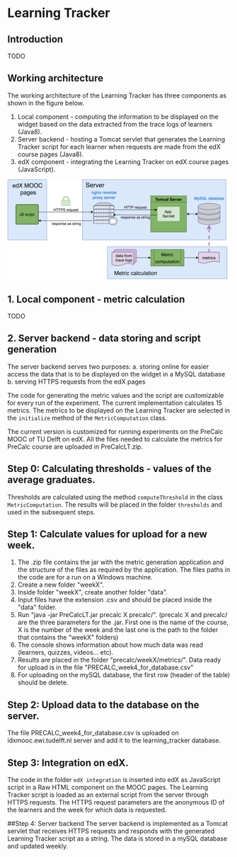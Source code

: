 # Learning Tracker

## Introduction
TODO

## Working architecture

The working architecture of the Learning Tracker has three components as shown in the figure below.
1. Local component - computing the information to be displayed on the widget based on the data extracted from the trace logs of learners (Java8).
2. Server backend - hosting a Tomcat servlet that generates the Learning Tracker script for each learner when requests are made from the edX course pages (Java8).
3. edX component - integrating the Learning Tracker on edX course pages (JavaScript).

![Technical architecture](images/LT_working_architecture.png)

## 1. Local component - metric calculation
TODO

## 2. Server backend - data storing and script generation
The server backend serves two purposes:
a. storing online for easier access the data that is to be displayed on the widget in a MySQL database
b. serving HTTPS requests from the edX pages 



The code for generating the metric values and the script are customizable for every run of the experiment. The current implementation calculates 15 metrics. The metrics to be displayed on the Learning Tracker are selected in the `initialize` method of the `MetricComputation` class.

The current version is customized for running experiments on the PreCalc MOOC of TU Delft on edX. All the files needed to calculate the metrics for PreCalc course are uploaded in PreCalcLT.zip.

## Step 0: Calculating thresholds - values of the average graduates.
Thresholds are calculated using the method `computeThreshold` in the class `MetricComputation`. The results will be placed in the folder `thresholds` and used in the subsequent steps.

## Step 1: Calculate values for upload for a new week.
1. The .zip file contains the jar with the metric generation application and the structure of the files as required by the application. The files paths in the code are for a run on a Windows machine.
2. Create a new folder "weekX". 
3. Inside folder "weekX", create another folder "data".
4. Input files have the extension .csv and should be placed inside the "data" folder.
5. Run "java -jar PreCalcLT.jar precalc X precalc/". (precalc X and precalc/ are the three parameters for the .jar. First one is the name of the course, X is the number of the week and the last one is the path to the folder that contains the "weekX" folders)
7. The console shows information about how much data was read (learners, quizzes, videos... etc).
8. Results are placed in the folder "precalc/weekX/metrics/". Data ready for upload is in the file "PRECALC_week4_for_database.csv"
9. For uploading on the mySQL database, the first row (header of the table) should be delete.

## Step 2: Upload data to the database on the server.
The file PRECALC_week4_for_database.csv is uploaded on idxmooc.ewi.tudelft.nl server and add it to the learning_tracker database.

## Step 3: Integration on edX.
The code in the folder `edX integration` is inserted into edX as JavaScript script in a Raw HTML component on the MOOC pages.
The Learning Tracker script is loaded as an external script from the server through HTTPS requests. The HTTPS request parameters are the anonymous ID of the learners and the week for which data is requested. 

##Step 4: Server backend
The server backend is implemented as a Tomcat servlet that receives HTTPS requests and responds with the generated Learning Tracker script as a string. The data is stored in a mySQL database and updated weekly.


